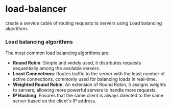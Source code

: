 

# load-balancer

create a service cable of routing requests to servers using Load balancing algorithms

### Load balancing algorithms

The most common load balancing algorithms are:
- **Round Robin**: Simple and widely used, it distributes requests sequentially among the available servers.
- **Least Connections**: Routes traffic to the server with the least number of active connections, commonly used for balancing loads in real-time.
- **Weighted Round Robin**: An extension of Round Robin, it assigns weights to servers, allowing more powerful servers to handle more requests.
- **IP Hashing**: Ensures that the same client is always directed to the same server based on the client's IP address.